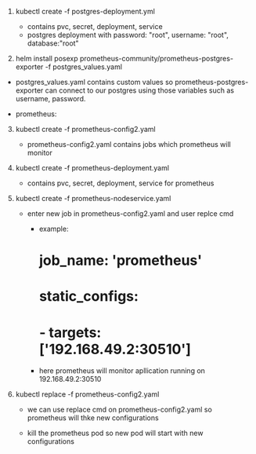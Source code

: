 1. kubectl create -f postgres-deployment.yml

    - contains pvc, secret, deployment, service
    - postgres deployment with password: "root", username: "root", database:"root"

2. helm install posexp prometheus-community/prometheus-postgres-exporter -f postgres_values.yaml

-   postgres_values.yaml contains custom values so prometheus-postgres-exporter can connect to our postgres using those variables such as username, password.

-   prometheus:

3. kubectl create -f prometheus-config2.yaml

    - prometheus-config2.yaml contains jobs which prometheus will monitor

4. kubectl create -f prometheus-deployment.yaml

    - contains pvc, secret, deployment, service for prometheus

5. kubectl create -f prometheus-nodeservice.yaml

    - enter new job in prometheus-config2.yaml and user replce cmd

        - example:

            # job_name: 'prometheus'

            # static_configs:

            # - targets: ['192.168.49.2:30510']

        - here prometheus will monitor apllication running on 192.168.49.2:30510

6. kubectl replace -f prometheus-config2.yaml

    - we can use replace cmd on prometheus-config2.yaml so prometheus will thke new configurations

    - kill the prometheus pod so new pod will start with new configurations
